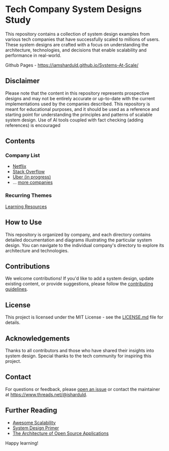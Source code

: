 # Tech Company System Designs Study

This repository contains a collection of system design examples from various tech companies that have successfully scaled to millions of users. These system designs are crafted with a focus on understanding the architecture, technologies, and decisions that enable scalability and performance in real-world.

Github Pages - https://iamsharduld.github.io/Systems-At-Scale/

## Disclaimer

Please note that the content in this repository represents prospective designs and may not be entirely accurate or up-to-date with the current implementations used by the companies described. This repository is meant for educational purposes, and it should be used as a reference and starting point for understanding the principles and patterns of scalable system design. Use of AI tools coupled with fact checking (adding references) is encouraged

## Contents

### Company List
- [Netflix](./netflix/README.md)
- [Stack Overflow](./stackoverflow/README.md)
- [Uber (in progress)](./uber/README.md)
- ... [more companies](./companies.md)

### Recurring Themes
[Learning Resources](./learning_resources/README.md)

## How to Use

This repository is organized by company, and each directory contains detailed documentation and diagrams illustrating the particular system design. You can navigate to the individual company's directory to explore its architecture and technologies.

## Contributions

We welcome contributions! If you'd like to add a system design, update existing content, or provide suggestions, please follow the [contributing guidelines](./CONTRIBUTING.md).

## License

This project is licensed under the MIT License - see the [LICENSE.md](LICENSE.md) file for details.

## Acknowledgements

Thanks to all contributors and those who have shared their insights into system design. Special thanks to the tech community for inspiring this project.

## Contact

For questions or feedback, please [open an issue](https://github.com/yourusername/tech-company-system-designs/issues) or contact the maintainer at https://www.threads.net/@isharduld.

## Further Reading

- [Awesome Scalability](https://github.com/binhnguyennus/awesome-scalability)
- [System Design Primer](https://github.com/donnemartin/system-design-primer)
- [The Architecture of Open Source Applications](http://aosabook.org/en/index.html)

Happy learning!
